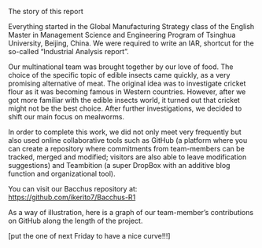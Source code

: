 The story of this report

Everything started in the Global Manufacturing Strategy class of the English Master in Management Science and Engineering Program of Tsinghua University, Beijing, China. We were required to write an IAR, shortcut for the so-called “Industrial Analysis report”.

Our multinational team was brought together by our love of food. The choice of the specific topic of edible insects came quickly, as a very promising alternative of meat. The original idea was to investigate cricket flour as it was becoming famous in Western countries. However, after we got more familiar with the edible insects world, it turned out that cricket might not be the best choice. After further investigations, we decided to shift our main focus on mealworms.

In order to complete this work, we did not only meet very frequently but also used online collaborative tools such as GitHub (a platform where you can create a repository where commitments from team-members can be tracked, merged and modified; visitors are also able to leave modification suggestions) and Teambition (a super DropBox with an additive blog function and organizational tool).

You can visit our Bacchus repository at: https://github.com/ikerito7/Bacchus-R1

As a way of illustration, here is a graph of our team-member’s contributions on GitHub along the length of the project.

[put the one of next Friday to have a nice curve!!!]
